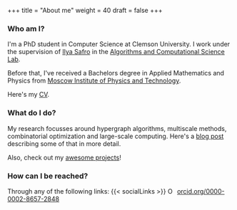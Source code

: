 +++
title = "About me"
weight = 40
draft = false
+++

### Who am I?
I'm a PhD student in Computer Science at Clemson University. I work under the supervision of [Ilya Safro](https://people.cs.clemson.edu/~isafro/) in the [Algorithms and Computational Science Lab](https://people.cs.clemson.edu/~isafro/group.html). 

Before that, I've received a Bachelors degree in Applied Mathematics and Physics from [Moscow Institute of Physics and Technology](https://mipt.ru/english/). 

Here's my [CV](https://www.dropbox.com/s/njayar01aww562f/Resume%20Tech%20Master.pdf).

### What do I do?
My research focusses around hypergraph algorithms, multiscale methods, combinatorial optimization and large-scale computing. Here's a [blog post](http://blog.shaydul.in/post/hypergraph-partitioning-101/) describing some of that in more detail.

Also, check out my [awesome projects](#projects)!

### How can I be reached?
Through any of the following links:
{{< socialLinks >}}
<a href="https://orcid.org/0000-0002-8657-2848" target="orcid.widget" rel="noopener noreferrer" style="vertical-align:top;"><img src="https://orcid.org/sites/default/files/images/orcid_16x16.png" style="width:1em;margin-right:.5em;" alt="ORCID iD icon">orcid.org/0000-0002-8657-2848</a>
